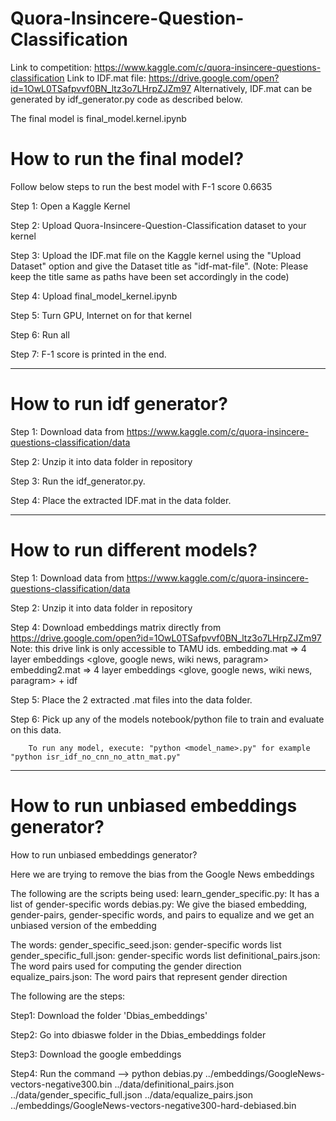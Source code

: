 # Quora-Insincere-Question-Classification
Link to competition: https://www.kaggle.com/c/quora-insincere-questions-classification
Link to IDF.mat file: https://drive.google.com/open?id=1OwL0TSafpvvf0BN_ltz3o7LHrpZJZm97 
Alternatively, IDF.mat can be generated by idf_generator.py code as described below.

The final model is final_model.kernel.ipynb

# How to run the final model?
Follow below steps to run the best model with F-1 score 0.6635

Step 1: Open a Kaggle Kernel

Step 2: Upload Quora-Insincere-Question-Classification dataset to your kernel

Step 3: Upload the IDF.mat file on the Kaggle kernel using the "Upload Dataset" option and give the Dataset title as "idf-mat-file". (Note: Please keep the title same as paths have been set accordingly in the code) 

Step 4: Upload final_model_kernel.ipynb

Step 5: Turn GPU, Internet on for that kernel

Step 6: Run all

Step 7: F-1 score is printed in the end.

------------------------------------------------------------------------------------------------------------------------------------------
# How to run idf generator?

Step 1: Download data from https://www.kaggle.com/c/quora-insincere-questions-classification/data

Step 2: Unzip it into data folder in repository

Step 3: Run the idf_generator.py.

Step 4: Place the extracted IDF.mat in the data folder.

----------------------------------------------------------------------------------------------------------------------------------------

# How to run different models?


Step 1: Download data from https://www.kaggle.com/c/quora-insincere-questions-classification/data

Step 2: Unzip it into data folder in repository

Step 4: Download embeddings matrix directly from https://drive.google.com/open?id=1OwL0TSafpvvf0BN_ltz3o7LHrpZJZm97 
        <to reduce computation time>
Note: this drive link is only accessible to TAMU ids.
        embedding.mat => 4 layer embeddings <glove, google news, wiki news, paragram>
        embedding2.mat => 4 layer embeddings <glove, google news, wiki news, paragram> + idf

Step 5: Place the 2 extracted .mat files into the data folder.

Step 6: Pick up any of the models notebook/python file to train and evaluate on this data.
        
        To run any model, execute: "python <model_name>.py" for example "python isr_idf_no_cnn_no_attn_mat.py"
----------------------------------------------------------------------------------------------------------------------------------------
# How to run unbiased embeddings generator?

How to run unbiased embeddings generator?

Here we are trying to remove the bias from the Google News embeddings

The following are the scripts being used:
learn_gender_specific.py: It has a list of gender-specific words
debias.py: We give the biased embedding, gender-pairs, gender-specific words, and pairs to equalize and we get an unbiased version of the embedding

The words:
gender_specific_seed.json: gender-specific words list
gender_specific_full.json: gender-specific words list
definitional_pairs.json: The word pairs used for computing the gender direction
equalize_pairs.json: The word pairs that represent gender direction

The following are the steps:

Step1: Download the folder 'Dbias_embeddings'

Step2: Go into dbiaswe folder in the Dbias_embeddings folder

Step3: Download the google embeddings 

Step4: Run the command --> python debias.py ../embeddings/GoogleNews-vectors-negative300.bin ../data/definitional_pairs.json ../data/gender_specific_full.json ../data/equalize_pairs.json ../embeddings/GoogleNews-vectors-negative300-hard-debiased.bin

